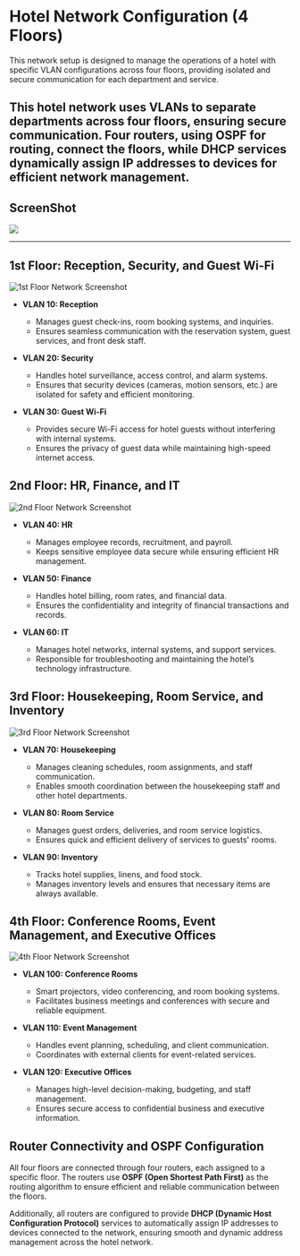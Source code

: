 # Hotel Network Configuration (4 Floors)

This network setup is designed to manage the operations of a hotel with specific VLAN configurations across four floors, providing isolated and secure communication for each department and service.

This hotel network uses VLANs to separate departments across four floors, ensuring secure communication. Four routers, using OSPF for routing, connect the floors, while DHCP services dynamically assign IP addresses to devices for efficient network management.
----
## ScreenShot

![](/Screenshot/All.png)

----
## 1st Floor: Reception, Security, and Guest Wi-Fi

![1st Floor Network Screenshot](/Screenshot/Floor1-img.png)

- **VLAN 10: Reception**
  - Manages guest check-ins, room booking systems, and inquiries.
  - Ensures seamless communication with the reservation system, guest services, and front desk staff.

- **VLAN 20: Security**
  - Handles hotel surveillance, access control, and alarm systems.
  - Ensures that security devices (cameras, motion sensors, etc.) are isolated for safety and efficient monitoring.

- **VLAN 30: Guest Wi-Fi**
  - Provides secure Wi-Fi access for hotel guests without interfering with internal systems.
  - Ensures the privacy of guest data while maintaining high-speed internet access.

## 2nd Floor: HR, Finance, and IT

![2nd Floor Network Screenshot](/Screenshot/Floor2-img.png)

- **VLAN 40: HR**
  - Manages employee records, recruitment, and payroll.
  - Keeps sensitive employee data secure while ensuring efficient HR management.

- **VLAN 50: Finance**
  - Handles hotel billing, room rates, and financial data.
  - Ensures the confidentiality and integrity of financial transactions and records.

- **VLAN 60: IT**
  - Manages hotel networks, internal systems, and support services.
  - Responsible for troubleshooting and maintaining the hotel’s technology infrastructure.

## 3rd Floor: Housekeeping, Room Service, and Inventory

![3rd Floor Network Screenshot](/Screenshot/Floor3-img.png)

- **VLAN 70: Housekeeping**
  - Manages cleaning schedules, room assignments, and staff communication.
  - Enables smooth coordination between the housekeeping staff and other hotel departments.

- **VLAN 80: Room Service**
  - Manages guest orders, deliveries, and room service logistics.
  - Ensures quick and efficient delivery of services to guests' rooms.

- **VLAN 90: Inventory**
  - Tracks hotel supplies, linens, and food stock.
  - Manages inventory levels and ensures that necessary items are always available.

## 4th Floor: Conference Rooms, Event Management, and Executive Offices

![4th Floor Network Screenshot](/Screenshot/Floor4-img.png)

- **VLAN 100: Conference Rooms**
  - Smart projectors, video conferencing, and room booking systems.
  - Facilitates business meetings and conferences with secure and reliable equipment.

- **VLAN 110: Event Management**
  - Handles event planning, scheduling, and client communication.
  - Coordinates with external clients for event-related services.

- **VLAN 120: Executive Offices**
  - Manages high-level decision-making, budgeting, and staff management.
  - Ensures secure access to confidential business and executive information.

## Router Connectivity and OSPF Configuration

All four floors are connected through four routers, each assigned to a specific floor. The routers use **OSPF (Open Shortest Path First)** as the routing algorithm to ensure efficient and reliable communication between the floors.

Additionally, all routers are configured to provide **DHCP (Dynamic Host Configuration Protocol)** services to automatically assign IP addresses to devices connected to the network, ensuring smooth and dynamic address management across the hotel network.

